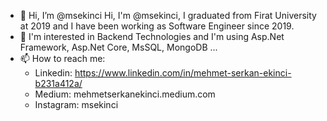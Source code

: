 - 👋 Hi, I’m @msekinci
Hi, I'm @msekinci, I graduated from Firat University at 2019 and I have been working as Software Engineer since 2019.
- 👀 I'm interested in Backend Technologies and I'm using Asp.Net Framework, Asp.Net Core, MsSQL, MongoDB ...
- 📫 How to reach me:
    - Linkedin: https://www.linkedin.com/in/mehmet-serkan-ekinci-b231a412a/
    - Medium: mehmetserkanekinci.medium.com
    - Instagram: msekinci

<!---
msekinci/msekinci is a ✨ special ✨ repository because its `README.md` (this file) appears on your GitHub profile.
You can click the Preview link to take a look at your changes.
--->
